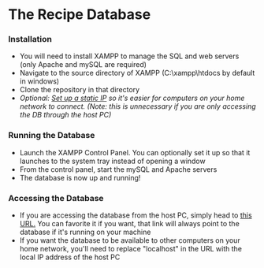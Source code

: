 # The Recipe Database
<h3>Installation</h3>
<ul>
<li>You will need to install XAMPP to manage the SQL and web servers (only Apache and mySQL are required)</li>
<li>Navigate to the source directory of XAMPP (C:\xampp\htdocs by default in windows)</li>
<li>Clone the repository in that directory</li>
<li><i>Optional: <a href="https://www.google.com/search?ei=7prZXeGrD8TYtAWLya64DQ&q=how+to+set+up+a+static+ip&oq=how+to+set+up+a+static+ip&gs_l=psy-ab.3..0i10l7.693540.697665..697922...0.1..0.153.3272.0j25......0....1..gws-wiz.......0i71j0i67j0i273j0j0i131.V9TiHXnsnkY&ved=0ahUKEwjh2reimoHmAhVELK0KHYukC9cQ4dUDCAo&uact=5">Set up a static IP</a> so it's easier for computers on your home network to connect. (Note: this is unnecessary if you are only accessing the DB through the host PC)</i></li>
</ul>
<h3>Running the Database</h3>
<ul>
<li>Launch the XAMPP Control Panel. You can optionally set it up so that it launches to the system tray instead of opening a window</li>
<li>From the control panel, start the mySQL and Apache servers</li>
<li>The database is now up and running!</li>
</ul>
<h3>Accessing the Database</h3>
<ul>
<li>If you are accessing the database from the host PC, simply head to <a href="http://localhost/recipeDatabase/getrecipeinfo.php">this URL.</a> You can favorite it if you want, that link will always point to the database if it's running on your machine</li>
<li>If you want the database to be available to other computers on your home network, you'll need to replace "localhost" in the URL with the local IP address of the host PC</li>
</ul>
